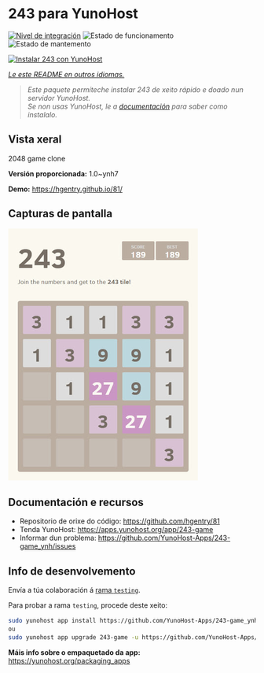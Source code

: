 <!--
NOTA: Este README foi creado automáticamente por <https://github.com/YunoHost/apps/tree/master/tools/readme_generator>
NON debe editarse manualmente.
-->

# 243 para YunoHost

[![Nivel de integración](https://apps.yunohost.org/badge/integration/243-game)](https://ci-apps.yunohost.org/ci/apps/243-game/)
![Estado de funcionamento](https://apps.yunohost.org/badge/state/243-game)
![Estado de mantemento](https://apps.yunohost.org/badge/maintained/243-game)

[![Instalar 243 con YunoHost](https://install-app.yunohost.org/install-with-yunohost.svg)](https://install-app.yunohost.org/?app=243-game)

*[Le este README en outros idiomas.](./ALL_README.md)*

> *Este paquete permíteche instalar 243 de xeito rápido e doado nun servidor YunoHost.*  
> *Se non usas YunoHost, le a [documentación](https://yunohost.org/install) para saber como instalalo.*

## Vista xeral

2048 game clone


**Versión proporcionada:** 1.0~ynh7

**Demo:** <https://hgentry.github.io/81/>

## Capturas de pantalla

![Captura de pantalla de 243](./doc/screenshots/Screenshot-243.jpg)

## Documentación e recursos

- Repositorio de orixe do código: <https://github.com/hgentry/81>
- Tenda YunoHost: <https://apps.yunohost.org/app/243-game>
- Informar dun problema: <https://github.com/YunoHost-Apps/243-game_ynh/issues>

## Info de desenvolvemento

Envía a túa colaboración á [rama `testing`](https://github.com/YunoHost-Apps/243-game_ynh/tree/testing).

Para probar a rama `testing`, procede deste xeito:

```bash
sudo yunohost app install https://github.com/YunoHost-Apps/243-game_ynh/tree/testing --debug
ou
sudo yunohost app upgrade 243-game -u https://github.com/YunoHost-Apps/243-game_ynh/tree/testing --debug
```

**Máis info sobre o empaquetado da app:** <https://yunohost.org/packaging_apps>
